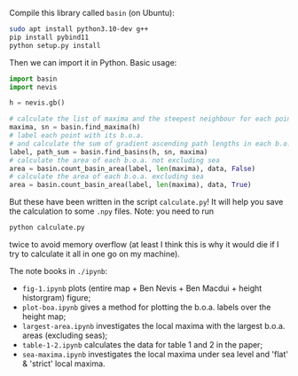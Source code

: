 Compile this library called `basin` (on Ubuntu):
```bash
sudo apt install python3.10-dev g++
pip install pybind11
python setup.py install
```
Then we can import it in Python. Basic usage:
```python
import basin
import nevis

h = nevis.gb()

# calculate the list of maxima and the steepest neighbour for each point
maxima, sn = basin.find_maxima(h)
# label each point with its b.o.a. 
# and calculate the sum of gradient ascending path lengths in each b.o.a.
label, path_sum = basin.find_basins(h, sn, maxima)
# calculate the area of each b.o.a. not excluding sea
area = basin.count_basin_area(label, len(maxima), data, False)
# calculate the area of each b.o.a. excluding sea
area = basin.count_basin_area(label, len(maxima), data, True)
```

But these have been written in the script `calculate.py`! It will help you save the calculation to some `.npy` files. Note: you need to run 
```python
python calculate.py
``` 
twice to avoid memory overflow (at least I think this is why it would die if I try to calculate it all in one go on my machine).

The note books in `./ipynb`:
- `fig-1.ipynb` plots (entire map + Ben Nevis + Ben Macdui + height historgram) figure;
- `plot-boa.ipynb` gives a method for plotting the b.o.a. labels over the height map;
- `largest-area.ipynb` investigates the local maxima with the largest b.o.a. areas (excluding seas);
- `table-1-2.ipynb` calculates the data for table 1 and 2 in the paper;
- `sea-maxima.ipynb` investigates the local maxima under sea level and 'flat' & 'strict' local maxima.